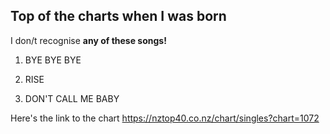 ## Top of the charts when I was born




I don/t recognise **any of these songs!**




1. BYE BYE BYE

2. RISE


3. DON'T CALL ME BABY

Here's the link to the chart https://nztop40.co.nz/chart/singles?chart=1072
